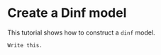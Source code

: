 # Create a Dinf model

This tutorial shows how to construct a `dinf` model.

```{todo}
Write this.
```
